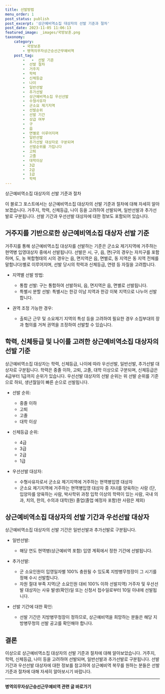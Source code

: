 ```yaml
---
title: 선발방법 
menu_order: 1
post_status: publish
post_excerpt: '상근예비역소집 대상자의 선발 기준과 절차'
post_date: 2023-11-05 11:06:13
featured_image: _images/국방보훈.png
taxonomy:
    category:
        - 국방보훈
        - 병역의무자상근승선근무예비역
    post_tag:
        -   -  선발 기준
        -  선발 절차
        -  거주지
        -  학력
        -  신체등급
        -  나이
        -  일반선발
        -  추가선발
        -  상근예비역소집 우선선발
        -  수형사유자
        -  군소요 제기지역
        -  선발순위
        -  선발 기간
        -  상급 여부
        -  구
        -  읍
        -  면별로 이루어지며
        -  일반선발
        -  추가선발 대상자로 구분되며
        -  선발순위를 가집니다
        -  고퇴
        -  고졸
        -  대학이상
        -  3급
        -  2급
        -  1급
        -  학력
---
```


상근예비역소집 대상자의 선발 기준과 절차

이 블로그 포스트에서는 상근예비역소집 대상자의 선발 기준과 절차에 대해 자세히 알아보겠습니다. 거주지, 학력, 신체등급, 나이 등을 고려하여 선발되며, 일반선발과 추가선발로 구분됩니다. 선발 기간과 우선선발 대상자에 대한 정보도 포함되어 있습니다.

##   거주지를 기반으로한 상근예비역소집 대상자 선발 기준
거주지를 통해 상근예비역소집 대상자를 선발하는 기준은 군소요 제기지역에 거주하는 현역병 입영대상자 중에서 선발됩니다. 선발은 시, 구, 읍, 면(구의 경우는 자치구를 포함하며, 도, 농 복합형태의 시의 경우는 읍, 면지역은 읍, 면별로, 동 지역은 동 지역 전체를 말합니다)별로 이루어지며, 선발 당시의 학력과 신체등급, 연령 등 자질을 고려합니다.

- 지역별 선발 방법:
  - 통합 선발: 구는 통합하여 선발하되, 읍, 면지역은 읍, 면별로 선발됩니다.
  - 특별시 분할 선발: 특별시는 한강 이남 지역과 한강 이북 지역으로 나누어 선발합니다.

- 권역 조정 가능한 경우:
  - 출퇴근 근무 및 소요제기 지역의 특성 등을 고려하여 필요한 경우 소집부대의 장과 협의를 거쳐 권역을 조정하여 선발할 수 있습니다.

##   학력, 신체등급 및 나이를 고려한 상근예비역소집 대상자의 선발 기준
상근예비역소집 대상자는 학력, 신체등급, 나이에 따라 우선선발, 일반선발, 추가선발 대상자로 구분됩니다. 학력은 중졸 이하, 고퇴, 고졸, 대학 이상으로 구분되며, 신체등급은 4급부터 1급까지 순위가 있습니다. 우선선발 대상자의 선발 순위는 위 선발 순위를 기준으로 하되, 생년월일이 빠른 순으로 선발됩니다.

- 선발 순위:
  - 중졸 이하
  - 고퇴
  - 고졸
  - 대학 이상

- 신체등급 순위:
  - 4급
  - 3급
  - 2급
  - 1급

- 우선선발 대상자:
  - 수형사유자로서 군소요 제기지역에 거주하는 현역병입영 대상자
  - 군소요 제기지역에 거주하는 현역병입영 대상자 중 자녀를 양육하는 사람 (단, 입양자를 양육하는 사람, 박사학위 과정 입학 이상의 학력이 있는 사람, 국내 의과, 치의, 한의, 수의과 대학(원) 졸업(졸업 예정자 포함)한 사람은 제외)

##   상근예비역소집 대상자의 선발 기간과 우선선발 대상자
상근예비역소집 대상자의 선발 기간은 일반선발과 추가선발로 구분됩니다.

- 일반선발:
  - 해당 연도 현역병(상근예비역 포함) 입영 계획에서 정한 기간에 선발됩니다.

- 추가선발:
  - 군 소요인원이 입영일자별 100% 충원될 수 있도록 지방병무청장이 그 시기를 정해 수시 선발합니다.
  - 자원 절대 부족 지역(군 소요인원 대비 100% 이하 선발지역) 거주자 및 우선선발 대상자는 사유 발생(확인)일 또는 신청서 접수일로부터 10일 이내에 선발됩니다.

- 선발 기간에 대한 확인:
  - 선발 기간은 지방병무청장이 정하므로, 상근예비역을 희망하는 분들은 해당 지방병무청의 선발 공고를 확인해야 합니다.

## 결론

이상으로 상근예비역소집 대상자의 선발 기준과 절차에 대해 알아보았습니다. 거주지, 학력, 신체등급, 나이 등을 고려하여 선발되며, 일반선발과 추가선발로 구분됩니다. 선발 기간과 우선선발 대상자에 대한 정보를 참고하여 상근예비역 복무를 원하는 분들은 선발 기준과 절차에 대해 자세히 알아보시기 바랍니다.
<!-- wp:separator -->
<hr class="wp-block-separator has-alpha-channel-opacity"/>
<!-- /wp:separator -->

<!-- wp:group {"backgroundColor":"base","layout":{"type":"constrained"}} -->
<div class="wp-block-group has-base-background-color has-background"><!-- wp:paragraph {"align":"center","fontSize":"medium"} -->
<p class="has-text-align-center has-large-font-size"><strong>병역의무자상근승선근무예비역 관련 글 바로가기</strong></p>
<!-- /wp:paragraph -->


<!-- wp:latest-posts
{"categories":[{"id":9109,"count":19,"description":"","link":"https://uknowlaw.com/category/%eb%b3%91%ec%97%ad%ec%9d%98%eb%ac%b4%ec%9e%90%ec%83%81%ea%b7%bc%ec%8a%b9%ec%84%a0%ea%b7%bc%eb%ac%b4%ec%98%88%eb%b9%84%ec%97%ad/","name":"병역의무자상근승선근무예비역","slug":"병역의무자상근승선근무예비역","taxonomy":"category","parent":0,"meta":[],"_links":{"self":[{"href":"https://uknowlaw.com/wp-json/wp/v2/categories/9109"}],"collection":[{"href":"https://uknowlaw.com/wp-json/wp/v2/categories"}],"about":[{"href":"https://uknowlaw.com/wp-json/wp/v2/taxonomies/category"}],"wp:post_type":[{"href":"https://uknowlaw.com/wp-json/wp/v2/posts?categories=9109"}],"curies":[{"name":"wp","href":"https://api.w.org/{rel}","templated":true}]}}],"postsToShow":100,"excerptLength":28,"postLayout":"grid","columns":2,"featuredImageAlign":"left","featuredImageSizeSlug":"large","fontSize":"small"} /--></div>
<!-- /wp:group -->